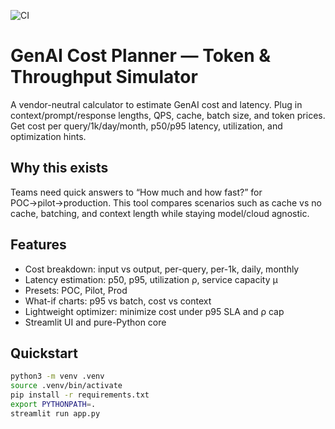 ![CI](https://github.com/Ishata13sc/genai-cost-planner/actions/workflows/ci.yml/badge.svg)


# GenAI Cost Planner — Token & Throughput Simulator

A vendor-neutral calculator to estimate GenAI cost and latency. Plug in context/prompt/response lengths, QPS, cache, batch size, and token prices. Get cost per query/1k/day/month, p50/p95 latency, utilization, and optimization hints.

## Why this exists
Teams need quick answers to “How much and how fast?” for POC→pilot→production. This tool compares scenarios such as cache vs no cache, batching, and context length while staying model/cloud agnostic.

## Features
- Cost breakdown: input vs output, per-query, per-1k, daily, monthly
- Latency estimation: p50, p95, utilization ρ, service capacity μ
- Presets: POC, Pilot, Prod
- What-if charts: p95 vs batch, cost vs context
- Lightweight optimizer: minimize cost under p95 SLA and ρ cap
- Streamlit UI and pure-Python core

## Quickstart
```bash
python3 -m venv .venv
source .venv/bin/activate
pip install -r requirements.txt
export PYTHONPATH=.
streamlit run app.py
